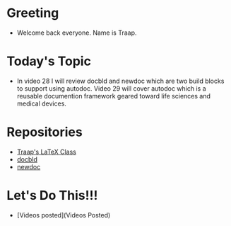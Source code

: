 # Greeting
  - Welcome back everyone.  Name is Traap.

# Today's Topic
  - In video 28 I will review docbld and newdoc which are two build blocks to
    support using autodoc.  Video 29 will cover autodoc which is a reusable
    documention framework geared toward life sciences and medical devices.

# Repositories
  - [Traap's LaTeX Class](https://github.com/Traap/tlc-article/blob/master/tlc-article.cls)
  - [docbld](https://github.com/Traap/docbld)
  - [newdoc](https://github.com/Traap/newdoc)

# Let's Do This!!!
- [Videos posted](Videos Posted)
